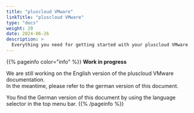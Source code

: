 ```yaml
---
title: "pluscloud VMware"
linkTitle: "pluscloud VMware"
type: "docs"
weight: 20
date: 2024-06-26
description: >
  Everything you need for getting started with your pluscloud VMware
---
```


{{% pageinfo color="info" %}}
**Work in progress**  

We are still working on the English version of the pluscloud VMware documentation.  
In the meantime, please refer to the german version of this document.

You find the German version of this document by using the language selector in the top menu bar.
{{% /pageinfo %}}
